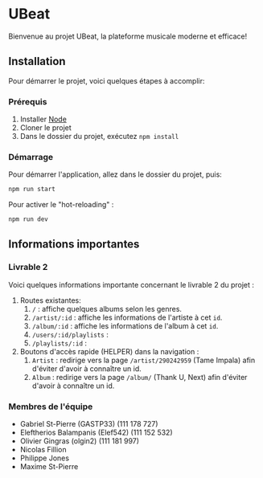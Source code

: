 # UBeat

Bienvenue au projet UBeat, la plateforme musicale moderne et efficace! 

## Installation

Pour démarrer le projet, voici quelques étapes à accomplir:

### Prérequis

1. Installer [Node](https://nodejs.org/)
2. Cloner le projet
3. Dans le dossier du projet, exécutez `npm install`

### Démarrage

Pour démarrer l'application, allez dans le dossier du projet, puis:

```bash
npm run start
```

Pour activer le "hot-reloading" :

```bash
npm run dev
```

## Informations importantes

### Livrable 2

Voici quelques informations importante concernant le livrable 2 du projet :

1. Routes existantes:
   1. `/` : affiche quelques albums selon les genres.
   2. `/artist/:id` : affiche les informations de l'artiste à cet `id`.
   4. `/album/:id` : affiche les informations de l'album à cet `id`.
   6. `/users/:id/playlists` : 
   7. `/playlists/:id` : 
2. Boutons d'accès rapide (HELPER) dans la navigation :
   1. `Artist` : redirige vers la page `/artist/290242959` (Tame Impala) afin d'éviter d'avoir à connaître un id.
   2. `Album` : redirige vers la page `/album/` (Thank U, Next) afin d'éviter d'avoir à connaître un id.
   
### Membres de l'équipe

* Gabriel St-Pierre (GASTP33) (111 178 727)
* Eleftherios Balampanis (Elef542) (111 152 532)
* Olivier Gingras (olgin2) (111 181 997)
* Nicolas Fillion
* Philippe Jones
* Maxime St-Pierre
